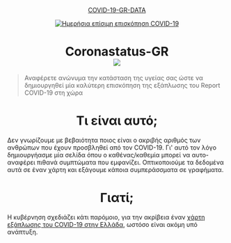 <p align="center">
  <a href="https://github.com/estamos/COVID-19-GR-DATA">COVID-19-GR-DATA</a>
</p>

<div align="center">
  <a href="https://covid19.gov.gr/covid19-live-analytics/">
    <img alt="Ημερήσια επίσιμη επισκόπηση COVID-19" src="https://img.shields.io/badge/Ημερήσια επισκόπηση-COVID%2019-blue.svg" />
  </a>
</div>


<h1 align="center">Coronastatus-GR
  <div align="center">
  <a href="">
    <img src="https://github.com/estamos/coronastatus-gr/workflows/test/badge.svg" />
  </a>
</div>
</h1>

> Αναφέρετε ανώνυμα την κατάσταση της υγείας σας ώστε να δημιουργηθεί μία καλύτερη επισκόπηση της εξάπλωσης του Report COVID-19 στη χώρα

<h1 align="center">Τι είναι αυτό;
</h1>
Δεν γνωρίζουμε με βεβαιότητα ποιος είναι ο ακριβής αριθμός των ανθρώπων που έχουν προσβληθεί από τον COVID-19. Γι' αυτό τον λόγο δημιουργήασμε μία σελίδα όπου ο καθένας/καθεμία μπορεί να αυτο-αναφέρει πιθανά συμπτώματα που εμφανίζει. Οπτικοποιούμε τα δεδομένα αυτά σε έναν χάρτη και εξάγουμε κάποια συμπεράσσματα σε γραφήματα.

<h1 align="center">Γιατί;
</h1>

Η κυβέρνηση σχεδιάζει κάτι παρόμοιο, για την ακρίβεια έναν [χάρτη εξάπλωσης του COVID-19 στην Ελλάδα](http://coronamap.gov.gr/), ωστόσο είναι ακόμη υπό ανάπτυξη.
